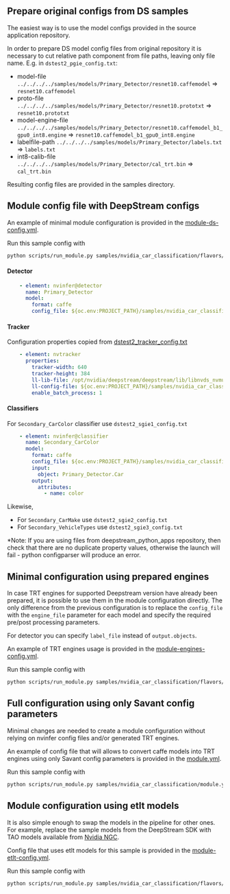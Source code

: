 ## Prepare original configs from DS samples

The easiest way is to use the model configs provided in the source application repository.

In order to prepare DS model config files from original repository it is necessary to cut relative path component from file paths, leaving only file name.
E.g. in `dstest2_pgie_config.txt`:

* model-file `../../../../samples/models/Primary_Detector/resnet10.caffemodel` => `resnet10.caffemodel`
* proto-file `../../../../samples/models/Primary_Detector/resnet10.prototxt` => `resnet10.prototxt`
* model-engine-file `../../../../samples/models/Primary_Detector/resnet10.caffemodel_b1_gpu0_int8.engine` => `resnet10.caffemodel_b1_gpu0_int8.engine`
* labelfile-path `../../../../samples/models/Primary_Detector/labels.txt` => `labels.txt`
* int8-calib-file `../../../../samples/models/Primary_Detector/cal_trt.bin` => `cal_trt.bin`

Resulting config files are provided in the samples directory.

## Module config file with DeepStream configs

An example of minimal module configuration is provided in the [module-ds-config.yml](module-ds-config.yml).

Run this sample config with

```bash
python scripts/run_module.py samples/nvidia_car_classification/flavors/module-ds-config.yml
```

#### Detector

```yaml
    - element: nvinfer@detector
      name: Primary_Detector
      model:
        format: caffe
        config_file: ${oc.env:PROJECT_PATH}/samples/nvidia_car_classification/dstest2_pgie_config.txt
```

#### Tracker

Configuration properties copied from [dstest2_tracker_config.txt](https://github.com/NVIDIA-AI-IOT/deepstream_python_apps/blob/master/apps/deepstream-test2/dstest2_tracker_config.txt)

```yaml
    - element: nvtracker
      properties:
        tracker-width: 640
        tracker-height: 384
        ll-lib-file: /opt/nvidia/deepstream/deepstream/lib/libnvds_nvmultiobjecttracker.so
        ll-config-file: ${oc.env:PROJECT_PATH}/samples/nvidia_car_classification/config_tracker_NvDCF_perf.yml
        enable_batch_process: 1
```

#### Classifiers

For `Secondary_CarColor` classifier use `dstest2_sgie1_config.txt`

```yaml
    - element: nvinfer@classifier
      name: Secondary_CarColor
      model:
        format: caffe
        config_file: ${oc.env:PROJECT_PATH}/samples/nvidia_car_classification/dstest2_sgie1_config.txt
        input:
          object: Primary_Detector.Car
        output:
          attributes:
            - name: color
```

Likewise,

* For `Secondary_CarMake` use `dstest2_sgie2_config.txt`
* For `Secondary_VehicleTypes` use `dstest2_sgie3_config.txt`

*Note: If you are using files from deepstream_python_apps repository, then check that
there are no duplicate property values, otherwise the launch will fail - python configparser will produce an error.

## Minimal configuration using prepared engines

In case TRT engines for supported Deepstream version have already been prepared,
it is possible to use them in the module configuration directly.
The only difference from the previous configuration is to replace the
`config_file` with the `engine_file` parameter for each model and specify the required pre/post processing parameters.

For detector you can specify `label_file` instead of `output.objects`.

An example of TRT engines usage is provided in the [module-engines-config.yml](module-engines-config.yml).

Run this sample config with

```bash
python scripts/run_module.py samples/nvidia_car_classification/flavors/module-engines-config.yml
```

## Full configuration using only Savant config parameters

Minimal changes are needed to create a module configuration without relying on nvinfer config files and/or generated TRT engines.

An example of config file that will allows to convert caffe models into TRT engines using only Savant config parameters
is provided in the [module.yml](../module.yml).

Run this sample config with

```bash
python scripts/run_module.py samples/nvidia_car_classification/module.yml
```

## Module configuration using etlt models

It is also simple enough to swap the models in the pipeline for other ones. For example,
replace the sample models from the DeepStream SDK with TAO models available from [Nvidia NGC](https://catalog.ngc.nvidia.com/).

Config file that uses etlt models for this sample is provided in the [module-etlt-config.yml](module-etlt-config.yml).

Run this sample config with

```bash
python scripts/run_module.py samples/nvidia_car_classification/flavors/module-etlt-config.yml
```

